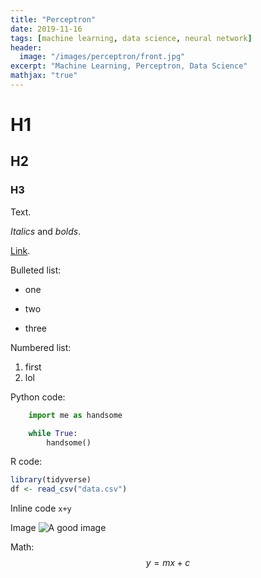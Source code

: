 ```yaml
---
title: "Perceptron"
date: 2019-11-16
tags: [machine learning, data science, neural network]
header:
  image: "/images/perceptron/front.jpg"
excerpt: "Machine Learning, Perceptron, Data Science"
mathjax: "true"
---
```


# H1
## H2
### H3

Text. 

*Italics* and *bolds*.

[Link](google.com).

Bulleted list:
* one
+ two
- three

Numbered list:
1. first
2. lol

Python code:
```python
	import me as handsome

	while True:
		handsome()
```

R code:
```r
library(tidyverse)
df <- read_csv("data.csv")
```

Inline code `x+y`

Image
<img src="{{ site.url }}{{ site.baseurl }}/images/perceptron/front.jpg" alt="A good image">

Math:
$$y=mx+c$$



